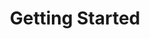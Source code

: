 ---
layout: default
title: Getting Started
nav_order: 1
has_children: true
permalink: /gluepy/intro/
---